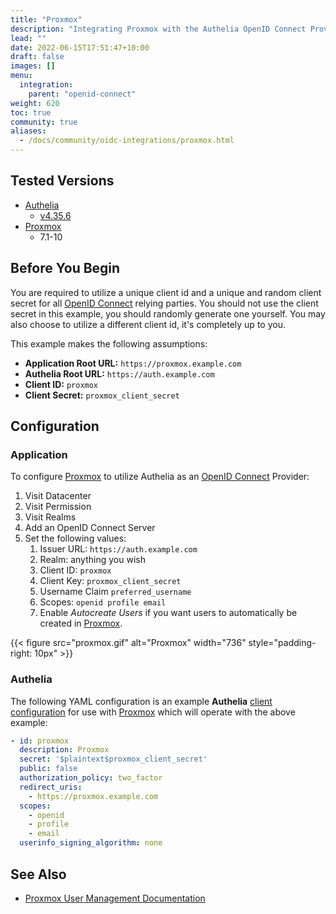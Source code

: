 ```yaml
---
title: "Proxmox"
description: "Integrating Proxmox with the Authelia OpenID Connect Provider."
lead: ""
date: 2022-06-15T17:51:47+10:00
draft: false
images: []
menu:
  integration:
    parent: "openid-connect"
weight: 620
toc: true
community: true
aliases:
  - /docs/community/oidc-integrations/proxmox.html
---
```


## Tested Versions

* [Authelia]
  * [v4.35.6](https://github.com/authelia/authelia/releases/tag/v4.35.6)
* [Proxmox]
  * 7.1-10

## Before You Begin

You are required to utilize a unique client id and a unique and random client secret for all [OpenID Connect] relying
parties. You should not use the client secret in this example, you should randomly generate one yourself. You may also
choose to utilize a different client id, it's completely up to you.

This example makes the following assumptions:

* __Application Root URL:__ `https://proxmox.example.com`
* __Authelia Root URL:__ `https://auth.example.com`
* __Client ID:__ `proxmox`
* __Client Secret:__ `proxmox_client_secret`

## Configuration

### Application

To configure [Proxmox] to utilize Authelia as an [OpenID Connect] Provider:

1. Visit Datacenter
2. Visit Permission
3. Visit Realms
4. Add an OpenID Connect Server
5. Set the following values:
   1. Issuer URL: `https://auth.example.com`
   2. Realm: anything you wish
   3. Client ID: `proxmox`
   4. Client Key: `proxmox_client_secret`
   5. Username Claim `preferred_username`
   6. Scopes: `openid profile email`
   7. Enable *Autocreate Users* if you want users to automatically be created in [Proxmox].

{{< figure src="proxmox.gif" alt="Proxmox" width="736" style="padding-right: 10px" >}}

### Authelia

The following YAML configuration is an example __Authelia__
[client configuration](../../../configuration/identity-providers/open-id-connect.md#clients) for use with [Proxmox]
which will operate with the above example:

```yaml
- id: proxmox
  description: Proxmox
  secret: '$plaintext$proxmox_client_secret'
  public: false
  authorization_policy: two_factor
  redirect_uris:
    - https://proxmox.example.com
  scopes:
    - openid
    - profile
    - email
  userinfo_signing_algorithm: none
```

## See Also

* [Proxmox User Management Documentation](https://pve.proxmox.com/wiki/User_Management)

[Authelia]: https://www.authelia.com
[Proxmox]: https://www.proxmox.com/
[OpenID Connect]: ../../openid-connect/introduction.md
